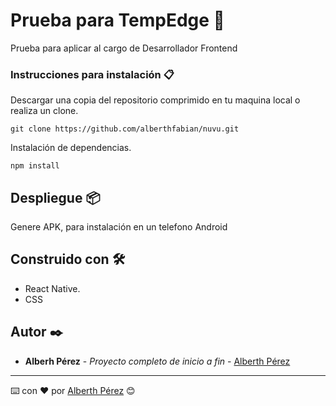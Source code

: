 # Prueba para TempEdge 🚀

Prueba para aplicar al cargo de Desarrollador Frontend

### Instrucciones para instalación 📋

Descargar una copia del repositorio comprimido en tu maquina local o realiza un clone.

```
git clone https://github.com/alberthfabian/nuvu.git
```

Instalación de dependencias.

```
npm install
```

## Despliegue 📦

Genere APK, para instalación en un telefono Android

## Construido con 🛠️

* React Native.
* CSS

## Autor ✒️

* **Alberh Pérez** - *Proyecto completo de inicio a fin* - [Alberth Pérez](https://github.com/alberthfabian)

---
⌨️ con ❤️ por [Alberth Pérez](https://github.com/alberthfabian) 😊
